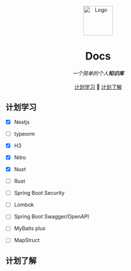 <p align="center">
  <a href="https://github.com/xjuunn/docs/">
    <img src="https://raw.githubusercontent.com/xjuunn/Minecraft-Texture/main/%E8%B4%B4%E5%9B%BE/item/ico/writable_book.ico" alt="Logo" width="80" height="80">
  </a>
  <h1 align="center">Docs</h3>
  <div align="center">
    <i> 一个简单的个人<b>知识库</b></i> <br/> <br/>
    <a href='#计划学习'>计划学习</a> 📅 <a href='#计划了解'>计划了解</a>
  </div>


## 计划学习




*   [x] Nestjs
*   [ ] typeorm
*   [x] H3
*   [x] Nitro
*   [x] Nuxt
*   [ ] Rust
*   [ ] Spring Boot Security
*   [ ] Lombok
*   [ ] Spring Boot Swagger/OpenAPI
*   [ ] MyBatis plus
*   [ ] MapStruct



## 计划了解


